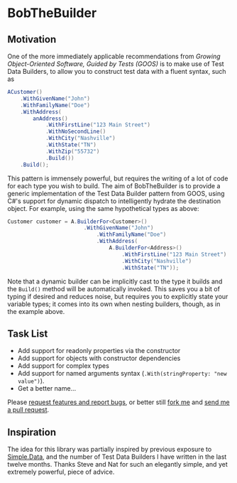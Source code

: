 BobTheBuilder
=============

Motivation
----------

One of the more immediately applicable recommendations from *Growing Object-Oriented Software, Guided by Tests (GOOS)* is to make use of Test Data Builders, to allow you to construct test data with a fluent syntax, such as

````csharp
ACustomer()
	.WithGivenName("John")
	.WithFamilyName("Doe")
	.WithAddress(
		anAddress()
			.WithFirstLine("123 Main Street")
			.WithNoSecondLine()
			.WithCity("Nashville")
			.WithState("TN")
			.WithZip("55732")
			.Build())
	.Build();
````

This pattern is immensely powerful, but requires the writing of a lot of code for each type you wish to build. The aim of BobTheBuilder is to provide a generic implementation of the Test Data Builder pattern from GOOS, using C#'s support for dynamic dispatch to intelligently hydrate the destination object. For example, using the same hypothetical types as above:

````csharp
Customer customer = A.BuilderFor<Customer>()
                        .WithGivenName("John")
                            .WithFamilyName("Doe")
                            .WithAddress(
                                A.BuilderFor<Address>()
                                    .WithFirstLine("123 Main Street")
                                    .WithCity("Nashville")
                                    .WithState("TN"));
````

Note that a dynamic builder can be implicitly cast to the type it builds and the `Build()` method will be automatically invoked. This saves you a bit of typing if desired and reduces noise, but requires you to explicitly state your variable types; it comes into its own when nesting builders, though, as in the example above. 

Task List
---------

 - Add support for readonly properties via the constructor
 - Add support for objects with constructor dependencies
 - Add support for complex types
 - Add support for named arguments syntax (`.With(stringProperty: "new value")`).
 - Get a better name...

Please [request features and report bugs](https://github.com/alastairs/BobTheBuilder/issues), or better still [fork me](https://github.com/alastairs/BobTheBuilder/fork) and [send me a pull request](https://github.com/alastairs/BobTheBuilder/compare/). 

Inspiration
-----------

The idea for this library was partially inspired by previous exposure to [Simple.Data](https://github.com/markrendle/Simple.Data), and the number of Test Data Builders I have written in the last twelve months. Thanks Steve and Nat for such an elegantly simple, and yet extremely powerful, piece of advice.